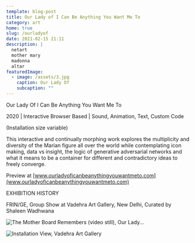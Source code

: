 ```yaml
---
template: blog-post
title: Our Lady of I Can Be Anything You Want Me To
category: art
home: true
slug: /ourladyof
date: 2021-02-15 21:11
description: |
  netart
  mother mary
  madonna
  altar
featuredImage:
  - image: /assets/3.jpg
    caption: Our Lady Of
    subcaption: ""
---
```

Our Lady Of I Can Be Anything You Want Me To

2020 | Interactive Browser Based | Sound, Animation, Text, Custom Code

(Installation size variable)

This interactive and continually morphing work explores the multiplicity and diversity of the Marian figure all over the world while contemplating icon making, data vs insight, the logic of generative adversarial networks and what it means to be a container for different and contradictory ideas to freely converge. 

Preview at [www.ourladyoficanbeanythingyouwantmeto.com](www.ourladyoficanbeanythingyouwantmeto.com)

EXHIBITION HISTORY

FRIN/GE, Group Show at Vadehra Art Gallery, New Delhi, Curated by Shaleen Wadhwana

![](/assets/1.jpg "The Mother Board Remembers (video still), Our Lady... ")

![](/assets/install-view-vadehra.jpg "Installation View, Vadehra Art Gallery ")
